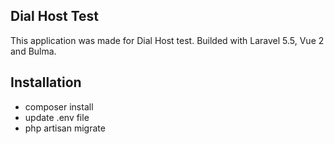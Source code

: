 ## Dial Host Test

This application was made for Dial Host test. Builded with Laravel 5.5, Vue 2 and Bulma.

## Installation

- composer install
- update .env file
- php artisan migrate